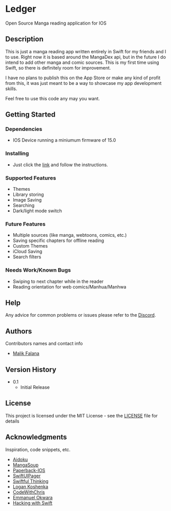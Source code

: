 # Ledger

Open Source Manga reading application for IOS

## Description

This is just a manga reading app written entirely in Swift for my friends and I to use. Right now it is based around the MangaDex api, but in the future I do intend to add other manga and comic sources. This is my first time using Swift, so there is definitely room for improvement.

I have no plans to publish this on the App Store or make any kind of profit from this, it was just meant to be a way to showcase my app development skills.

Feel free to use this code any may you want.

## Getting Started

### Dependencies

* IOS Device running a miniumum firmware of 15.0

### Installing

* Just click the [link](https://testflight.apple.com/join/947cRtnp) and follow the instructions.

### Supported Features

* Themes
* Library storing
* Image Saving
* Searching
* Dark/light mode switch

### Future Features

* Multiple sources (like manga, webtoons, comics, etc.)
* Saving specific chapters for offline reading
* Custom Themes
* iCloud Saving
* Search filters

### Needs Work/Known Bugs

* Swiping to next chapter while in the reader
* Reading orientation for web comics/Manhua/Manhwa

## Help

Any advice for common problems or issues please refer to the [Discord](https://discord.gg/k57Mhn82eM).

## Authors

Contributors names and contact info

* [Malik Falana](https://github.com/MaFalana)

## Version History

* 0.1
    * Initial Release

## License

This project is licensed under the MIT License - see the [LICENSE](https://github.com/MaFalana/Ledger/blob/main/LICENSE) file for details

## Acknowledgments

Inspiration, code snippets, etc.
* [Aidoku](https://github.com/Aidoku/Aidoku)
* [MangaSoup](https://github.com/Mantton)
* [Paperback-IOS](https://github.com/Paperback-iOS/app)
* [SwiftUIPager](https://github.com/fermoya/SwiftUIPager)
* [Swiftful Thinking](https://www.youtube.com/c/SwiftfulThinking)
* [Logan Koshenka](https://www.youtube.com/c/LoganKoshenka)
* [CodeWithChris](https://www.youtube.com/c/CodeWithChris)
* [Emmanuel Okwara](https://www.youtube.com/c/EmmanuelOkwara/featured)
* [Hacking with Swift](https://www.hackingwithswift.com)
